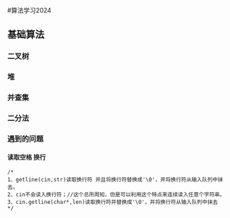 #算法学习2024

## 基础算法

### 二叉树
### 堆
### 并查集
### 二分法

### 遇到的问题
#### 读取空格 换行
```
/*
1、getline(cin,str)读取换行符 并且将换行符替换成'\0'，并将换行符从输入队列中抹去。
2、cin不会读入换行符；//这个总所周知，但是可以利用这个特点来连续读入任意个字符串。
3、cin.getline(char*,len)读取换行符并替换成'\0'，并将换行符从输入队列中抹去
*/
```